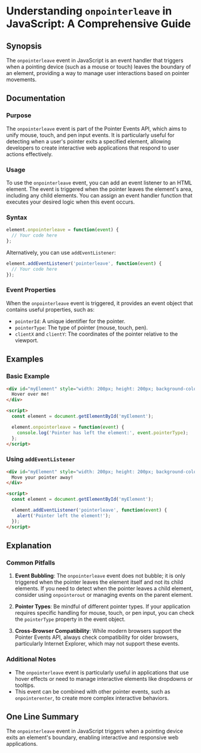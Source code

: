 <!--
Meta Description: # Understanding `onpointerleave` in JavaScript: A Comprehensive Guide ## Synopsis The `onpointerleave` event in JavaScript is an event handler that tr...
Meta Keywords: event, element, pointer, onpointerleave, when
-->

# Understanding `onpointerleave` in JavaScript: A Comprehensive Guide

## Synopsis
The `onpointerleave` event in JavaScript is an event handler that triggers when a pointing device (such as a mouse or touch) leaves the boundary of an element, providing a way to manage user interactions based on pointer movements.

## Documentation
### Purpose
The `onpointerleave` event is part of the Pointer Events API, which aims to unify mouse, touch, and pen input events. It is particularly useful for detecting when a user's pointer exits a specified element, allowing developers to create interactive web applications that respond to user actions effectively.

### Usage
To use the `onpointerleave` event, you can add an event listener to an HTML element. The event is triggered when the pointer leaves the element's area, including any child elements. You can assign an event handler function that executes your desired logic when this event occurs.

### Syntax
```javascript
element.onpointerleave = function(event) {
  // Your code here
};
```

Alternatively, you can use `addEventListener`:
```javascript
element.addEventListener('pointerleave', function(event) {
  // Your code here
});
```

### Event Properties
When the `onpointerleave` event is triggered, it provides an event object that contains useful properties, such as:
- `pointerId`: A unique identifier for the pointer.
- `pointerType`: The type of pointer (mouse, touch, pen).
- `clientX` and `clientY`: The coordinates of the pointer relative to the viewport.

## Examples
### Basic Example
```html
<div id="myElement" style="width: 200px; height: 200px; background-color: lightblue;">
  Hover over me!
</div>

<script>
  const element = document.getElementById('myElement');

  element.onpointerleave = function(event) {
    console.log('Pointer has left the element:', event.pointerType);
  };
</script>
```

### Using `addEventListener`
```html
<div id="myElement" style="width: 200px; height: 200px; background-color: lightgreen;">
  Move your pointer away!
</div>

<script>
  const element = document.getElementById('myElement');

  element.addEventListener('pointerleave', function(event) {
    alert('Pointer left the element!');
  });
</script>
```

## Explanation
### Common Pitfalls
1. **Event Bubbling**: The `onpointerleave` event does not bubble; it is only triggered when the pointer leaves the element itself and not its child elements. If you need to detect when the pointer leaves a child element, consider using `onpointerout` or managing events on the parent element.
   
2. **Pointer Types**: Be mindful of different pointer types. If your application requires specific handling for mouse, touch, or pen input, you can check the `pointerType` property in the event object.

3. **Cross-Browser Compatibility**: While modern browsers support the Pointer Events API, always check compatibility for older browsers, particularly Internet Explorer, which may not support these events.

### Additional Notes
- The `onpointerleave` event is particularly useful in applications that use hover effects or need to manage interactive elements like dropdowns or tooltips.
- This event can be combined with other pointer events, such as `onpointerenter`, to create more complex interactive behaviors.

## One Line Summary
The `onpointerleave` event in JavaScript triggers when a pointing device exits an element's boundary, enabling interactive and responsive web applications.